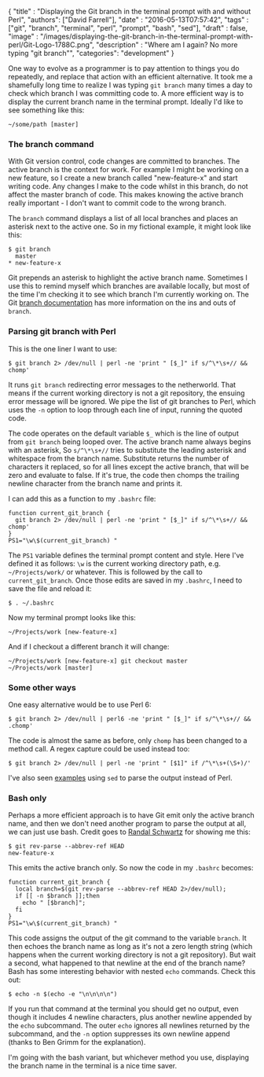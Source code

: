 
  {
    "title"  : "Displaying the Git branch in the terminal prompt with and without Perl",
    "authors": ["David Farrell"],
    "date"   : "2016-05-13T07:57:42",
    "tags"   : ["git", "branch", "terminal", "perl", "prompt", "bash", "sed"],
    "draft"  : false,
    "image"  : "/images/displaying-the-git-branch-in-the-terminal-prompt-with-perl/Git-Logo-1788C.png",
    "description" : "Where am I again? No more typing \"git branch\"",
    "categories": "development"
  }

One way to evolve as a programmer is to pay attention to things you do repeatedly, and replace that action with an efficient alternative. It took me a shamefully long time to realize I was typing `git branch` many times a day to check which branch I was committing code to. A more efficient way is to display the current branch name in the terminal prompt. Ideally I'd like to see something like this:

    ~/some/path [master]

### The branch command

With Git version control, code changes are committed to branches. The active branch is the context for work. For example I might be working on a new feature, so I create a new branch called "new-feature-x" and start writing code. Any changes I make to the code whilst in this branch, do not affect the master branch of code. This makes knowing the active branch really important - I don't want to commit code to the wrong branch.

The `branch` command displays a list of all local branches and places an asterisk next to the active one. So in my fictional example, it might look like this:

    $ git branch
      master
    * new-feature-x

Git prepends an asterisk to highlight the active branch name. Sometimes I use this to remind myself which branches are available locally, but most of the time I'm checking it to see which branch I'm currently working on. The Git [branch documentation](https://git-scm.com/docs/git-branch) has more information on the ins and outs of `branch`.

### Parsing git branch with Perl

This is the one liner I want to use:

    $ git branch 2> /dev/null | perl -ne 'print " [$_]" if s/^\*\s+// && chomp'

It runs `git branch` redirecting error messages to the netherworld. That means if the current working directory is not a git repository, the ensuing error message will be ignored. We pipe the list of git branches to Perl, which uses the `-n` option to loop through each line of input, running the quoted code.

The code operates on the default variable `$_` which is the line of output from `git branch` being looped over. The active branch name always begins with an asterisk, So `s/^\*\s+//` tries to substitute the leading asterisk and whitespace from the branch name. Substitute returns the number of characters it replaced, so for all lines except the active branch, that will be zero and evaluate to false. If it's true, the code then chomps the trailing newline character from the branch name and prints it.

I can add this as a function to my `.bashrc` file:

``` prettyprint
function current_git_branch {
  git branch 2> /dev/null | perl -ne 'print " [$_]" if s/^\*\s+// && chomp'
}
PS1="\w\$(current_git_branch) "
```

The `PS1` variable defines the terminal prompt content and style. Here I've defined it as follows: `\w` is the current working directory path, e.g. `~/Projects/work/` or whatever. This is followed by the call to `current_git_branch`. Once those edits are saved in my `.bashrc`, I need to save the file and reload it:

    $ . ~/.bashrc

Now my terminal prompt looks like this:

    ~/Projects/work [new-feature-x]

And if I checkout a different branch it will change:

    ~/Projects/work [new-feature-x] git checkout master
    ~/Projects/work [master]

### Some other ways

One easy alternative would be to use Perl 6:

    $ git branch 2> /dev/null | perl6 -ne 'print " [$_]" if s/^\*\s+// && .chomp'

The code is almost the same as before, only `chomp` has been changed to a method call. A regex capture could be used instead too:

    $ git branch 2> /dev/null | perl -ne 'print " [$1]" if /^\*\s+(\S+)/'

I've also seen [examples](https://askubuntu.com/questions/730754/how-do-i-show-the-git-branch-with-colours-in-bash-prompt) using `sed` to parse the output instead of Perl.

### Bash only

Perhaps a more efficient approach is to have Git emit only the active branch name, and then we don't need another program to parse the output at all, we can just use bash. Credit goes to [Randal Schwartz](http://randalschwartz.com) for showing me this:

    $ git rev-parse --abbrev-ref HEAD
    new-feature-x

This emits the active branch only. So now the code in my `.bashrc` becomes:

``` prettyprint
function current_git_branch {
  local branch=$(git rev-parse --abbrev-ref HEAD 2>/dev/null);
  if [[ -n $branch ]];then
    echo " [$branch]";
  fi
}
PS1="\w\$(current_git_branch) "
```

This code assigns the output of the git command to the variable `branch`. It then echoes the branch name as long as it's not a zero length string (which happens when the current working directory is not a git repository). But wait a second, what happened to that newline at the end of the branch name? Bash has some interesting behavior with nested `echo` commands. Check this out:

    $ echo -n $(echo -e "\n\n\n\n")

If you run that command at the terminal you should get no output, even though it includes 4 newline characters, plus another newline appended by the `echo` subcommand. The outer `echo` ignores all newlines returned by the subcommand, and the `-n` option suppresses its own newline append (thanks to Ben Grimm for the explanation).

I'm going with the bash variant, but whichever method you use, displaying the branch name in the terminal is a nice time saver.
